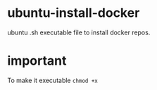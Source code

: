 # ubuntu-install-docker
ubuntu .sh executable file to install docker repos.

# important
To make it executable ` chmod +x `
